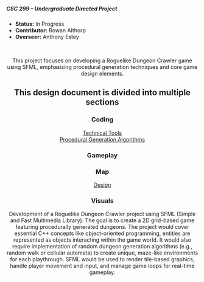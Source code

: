 <h5>CSC 299 – Undergraduate Directed Project</h5>

- **Status:** In Progress
- **Contributor:** Rowan Althorp
- **Overseer:** Anthony Estey
<br>
<p align='center'>This project focuses on developing a Roguelike Dungeon Crawler game using SFML, emphasizing procedural generation techniques and core game design elements.</p>

<h2 align='center'> This design document is divided into multiple sections </h2>
<h3 align='center'> Coding </h3>
<div style="text-align: center;"> 
	<a href="./Coding/Technical-Tools">Technical Tools</a><br> 
	<a href="./Coding/Procedural-Generation-Algorithms.md">Procedural Generation Algorithms</a> 
</div>
<h3 align='center'> Gameplay </h3>
<h3 align='center'> Map </h3>
<div style="text-align: center;"> 
	<a href="./Map/Design">Design</a><br> 
</div>
<h3 align='center'> Visuals </h3>


<p align='center'> Development of a Roguelike Dungeon Crawler project using SFML (Simple and Fast Multimedia Library). The goal is to create a 2D grid-based game featuring procedurally generated dungeons. The project would cover essential C++ concepts like object-oriented programming, entities are represented as objects interacting within the game world. It would also require implementation of random dungeon generation algorithms (e.g., random walk or cellular automata) to create unique, maze-like environments for each playthrough. SFML would be used to render tile-based graphics, handle player movement and input, and manage game loops for real-time gameplay. </p>
